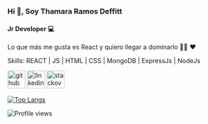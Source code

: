 ### Hi 👋, Soy Thamara Ramos Deffitt
#### Jr Developer 💻
Lo que más me gusta es React y quiero llegar a dominarlo 💪🏼 ❤️

Skills:  REACT | JS | HTML | CSS | MongoDB | ExpressJs | NodeJs

[<img src='https://cdn.jsdelivr.net/npm/simple-icons@3.0.1/icons/github.svg' alt='github' height='40'>](https://github.com/thamaraRD)  [<img src='https://cdn.jsdelivr.net/npm/simple-icons@3.0.1/icons/linkedin.svg' alt='linkedin' height='40'>](https://www.linkedin.com/in/thamara-ramos-deffitt/)  [<img src='https://cdn.jsdelivr.net/npm/simple-icons@3.0.1/icons/stackoverflow.svg' alt='stackoverflow' height='40'>](https://stackoverflow.com/users/264273)  

[![Top Langs](https://github-readme-stats.vercel.app/api/top-langs/?username=thamaraRD)](https://github.com/anuraghazra/github-readme-stats)

![Profile views](https://gpvc.arturio.dev/thamaraRD)  
